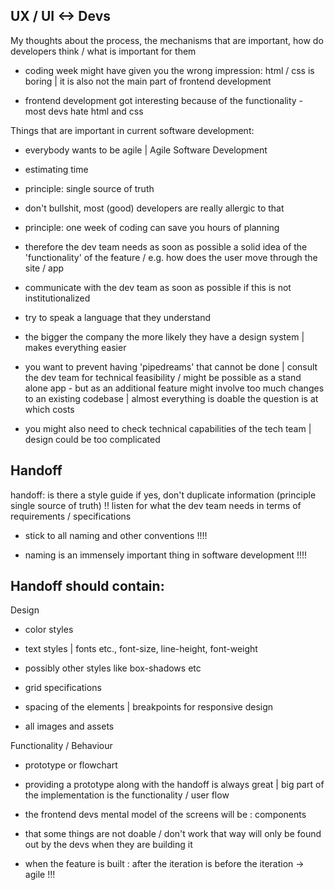 UX / UI <-> Devs
----------------

My thoughts about the process, the mechanisms that are important, how do developers think / what is important for them


- coding week might have given you the wrong impression: html / css is boring | it is also not the main part of frontend development

- frontend development got interesting because of the functionality - most devs hate html and css


Things that are important in current software development:
- everybody wants to be agile | Agile Software Development
- estimating time



- principle: single source of truth

- don't bullshit, most (good) developers are really allergic to that

- principle: one week of coding can save you hours of planning


- therefore the dev team needs as soon as possible a solid idea of the 'functionality' of the feature / e.g.
how does the user move through the site / app

- communicate with the dev team as soon as possible if this is not institutionalized

- try to speak a language that they understand 

- the bigger the company the more likely they have a design system | makes everything easier 


- you want to prevent having 'pipedreams' that cannot be done | consult the dev team for technical feasibility / might be possible as a stand alone app - but as an additional feature might involve too much changes to an existing codebase
| almost everything is doable the question is at which costs

- you might also need to check technical capabilities of the tech team | design could be too complicated

Handoff
-------

handoff: is there a style guide if yes, don't duplicate information (principle single source of truth)
!! listen for what the dev team needs in terms of requirements / specifications

- stick to all naming and other conventions !!!!

- naming is an immensely important thing in software development !!!!

## Handoff should contain: 
Design
- color styles
- text styles | fonts etc., font-size, line-height, font-weight
- possibly other styles like box-shadows etc

- grid specifications
- spacing of the elements | breakpoints for responsive design

- all images and assets

Functionality / Behaviour
- prototype or flowchart


- providing a prototype along with the handoff is always great | big part of the implementation is the functionality / user flow

- the frontend devs mental model of the screens will be : components

- that some things are not doable / don't work that way will only be found out by the devs when they are building it

- when the feature is built : after the iteration is before the iteration -> agile !!!